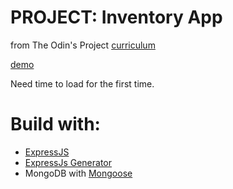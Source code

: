# PROJECT: Inventory App

from The Odin's Project [curriculum](https://www.theodinproject.com/paths/full-stack-javascript/courses/nodejs/lessons/inventory-application)

[demo](https://gentle-fjord-76048.herokuapp.com/)

Need time to load for the first time.

# Build with:

- [ExpressJS](https://create-react-app.dev/docs/getting-started)
- [ExpressJs Generator](https://expressjs.com/fr/starter/generator.html)
- MongoDB with [Mongoose](https://mongoosejs.com/)
